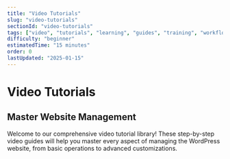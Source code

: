 ```yaml
---
title: "Video Tutorials"
slug: "video-tutorials"
sectionId: "video-tutorials"
tags: ["video", "tutorials", "learning", "guides", "training", "workflow"]
difficulty: "beginner"
estimatedTime: "15 minutes"
order: 0
lastUpdated: "2025-01-15"
---
```


# Video Tutorials

## Master Website Management

Welcome to our comprehensive video tutorial library! These step-by-step video guides will help you master every aspect of managing the WordPress website, from basic operations to advanced customizations.

<VideoTutorials />
